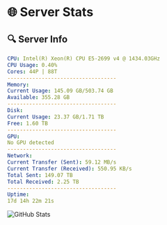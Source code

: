 # 🌐 Server Stats
## 🔍 Server Info
```yaml
CPU: Intel(R) Xeon(R) CPU E5-2699 v4 @ 1434.03GHz
CPU Usage: 0.40%
Cores: 44P | 88T
-----------------------------------
Memory:
Current Usage: 145.09 GB/503.74 GB
Available: 355.28 GB
-----------------------------------
Disk:
Current Usage: 23.37 GB/1.71 TB
Free: 1.60 TB
-----------------------------------
GPU:
No GPU detected
-----------------------------------
Network:
Current Transfer (Sent): 59.12 MB/s
Current Transfer (Received): 550.95 KB/s
Total Sent: 149.07 TB
Total Received: 2.25 TB
-----------------------------------
Uptime:
17d 14h 22m 21s
```
![GitHub Stats](https://img.shields.io/badge/Updated-2025-02-25_13:05:39-blue)